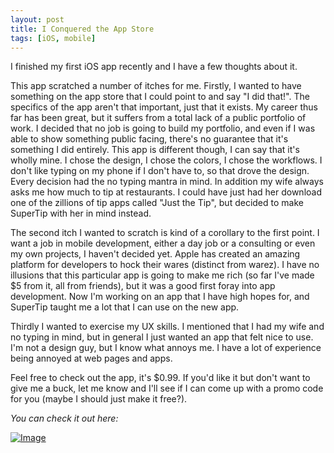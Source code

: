 ```yaml
---
layout: post
title: I Conquered the App Store
tags: [iOS, mobile]
---
```


I finished my first iOS app recently and I have a few thoughts about it.

This app scratched a number of itches for me. Firstly, I wanted to have something on the app store that I could point to and say "I did that!". The specifics of the app aren't that important, just that it exists. My career thus far has been great, but it suffers from a total lack of a public portfolio of work. I decided that no job is going to build my portfolio, and even if I was able to show something public facing, there's no guarantee that it's something I did entirely. This app is different though, I can say that it's wholly mine. I chose the design, I chose the colors, I chose the workflows. I don't like typing on my phone if I don't have to, so that drove the design. Every decision had the no typing mantra in mind. In addition my wife always asks me how much to tip at restaurants. I could have just had her download one of the zillions of tip apps called "Just the Tip", but decided to make SuperTip with her in mind instead.

The second itch I wanted to scratch is kind of a corollary to the first point. I want a job in mobile development, either a day job or a consulting or even my own projects, I haven't decided yet. Apple has created an amazing platform for developers to hock their wares (distinct from warez). I have no illusions that this particular app is going to make me rich (so far I've made $5 from it, all from friends), but it was a good first foray into app development. Now I'm working on an app that I have high hopes for, and SuperTip taught me a lot that I can use on the new app.

Thirdly I wanted to exercise my UX skills. I mentioned that I had my wife and no typing in mind, but in general I just wanted an app that felt nice to use. I'm not a design guy, but I know what annoys me. I have a lot of experience being annoyed at web pages and apps.

Feel free to check out the app, it's $0.99. If you'd like it but don't want to give me a buck, let me know and I'll see if I can come up with a promo code for you (maybe I should just make it free?).

_You can check it out here:_

[![Image](http://a3.mzstatic.com/us/r1000/035/Purple6/v4/14/4b/23/144b238c-5cd4-41bd-67dd-3d714ea7b5e5/mzl.fldrnhlu.175x175-75.jpg)](https://itunes.apple.com/us/app/supertip/id688654782?mt=8)